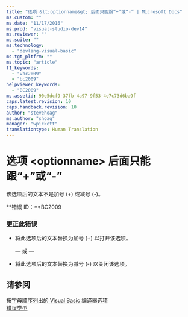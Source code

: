 ```yaml
---
title: "选项 &lt;optionname&gt; 后面只能跟“+”或“-” | Microsoft Docs"
ms.custom: ""
ms.date: "11/17/2016"
ms.prod: "visual-studio-dev14"
ms.reviewer: ""
ms.suite: ""
ms.technology: 
  - "devlang-visual-basic"
ms.tgt_pltfrm: ""
ms.topic: "article"
f1_keywords: 
  - "vbc2009"
  - "bc2009"
helpviewer_keywords: 
  - "BC2009"
ms.assetid: 90e5dcf9-37fb-4a97-9f53-4e7c73d6ba9f
caps.latest.revision: 10
caps.handback.revision: 10
author: "stevehoag"
ms.author: "shoag"
manager: "wpickett"
translationtype: Human Translation
---
```

# 选项 &lt;optionname&gt; 后面只能跟“+”或“-”
该选项后的文本不是加号 \(\+\) 或减号 \(\-\)。  
  
 **错误 ID：**BC2009  
  
### 更正此错误  
  
-   将此选项后的文本替换为加号 \(\+\) 以打开该选项。  
  
     — 或 —  
  
-   将此选项后的文本替换为减号 \(\-\) 以关闭该选项。  
  
## 请参阅  
 [按字母顺序列出的 Visual Basic 编译器选项](../../visual-basic/reference/command-line-compiler/compiler-options-listed-alphabetically.md)   
 [错误类型](../../visual-basic/programming-guide/language-features/error-types.md)